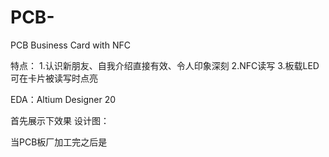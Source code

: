 # PCB-
PCB Business Card with NFC 

特点：
1.认识新朋友、自我介绍直接有效、令人印象深刻
2.NFC读写
3.板载LED可在卡片被读写时点亮


EDA：Altium Designer 20

首先展示下效果
设计图：


当PCB板厂加工完之后是
                 

